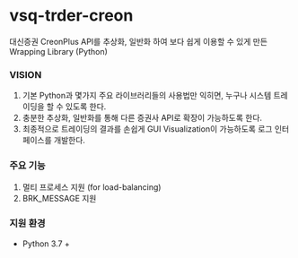 # vsq-trder-creon
대신증권 CreonPlus API를 추상화, 일반화 하여 보다 쉽게 이용할 수 있게 만든 Wrapping Library (Python)
  
### VISION
1. 기본 Python과 몇가지 주요 라이브러리들의 사용법만 익히면, 누구나 시스템 트레이딩을 할 수 있도록 한다.
2. 충분한 추상화, 일반화를 통해 다른 증권사 API로 확장이 가능하도록 한다.
3. 최종적으로 트레이딩의 결과를 손쉽게 GUI Visualization이 가능하도록 로그 인터페이스를 개발한다.
  
### 주요 기능
1. 멀티 프로세스 지원 (for load-balancing)
2. BRK_MESSAGE 지원
  
### 지원 환경
- Python 3.7 + 
